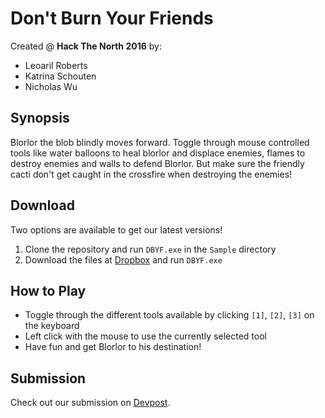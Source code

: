 # Don't Burn Your Friends

Created @ **Hack The North 2016** by:

* Leoaril Roberts
* Katrina Schouten
* Nicholas Wu

## Synopsis

Blorlor the blob blindly moves forward. Toggle through mouse controlled tools like water balloons to heal blorlor and displace enemies, flames to destroy enemies and walls to defend Blorlor. But make sure the friendly cacti don't get caught in the crossfire when destroying the enemies!

## Download

Two options are available to get our latest versions!

1. Clone the repository and run `DBYF.exe` in the `Sample` directory
2. Download the files at [Dropbox](https://www.dropbox.com/sh/10f9a9eponrz9bc/AAC6kRps9f_wy_kihOtHugTOa?dl=0) and run `DBYF.exe`

## How to Play

* Toggle through the different tools available by clicking `[1]`, `[2]`, `[3]` on the keyboard
* Left click with the mouse to use the currently selected tool
* Have fun and get Blorlor to his destination!

## Submission

Check out our submission on [Devpost](http://devpost.com/software/don-t-burn-your-friends).